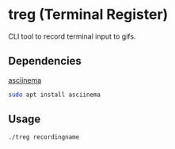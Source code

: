 # treg (Terminal Register)
CLI tool to record terminal input to gifs.

## Dependencies
[asciinema](https://github.com/asciinema/asciinema)
```bash
sudo apt install asciinema
```

## Usage
```bash
./treg recordingname
```
